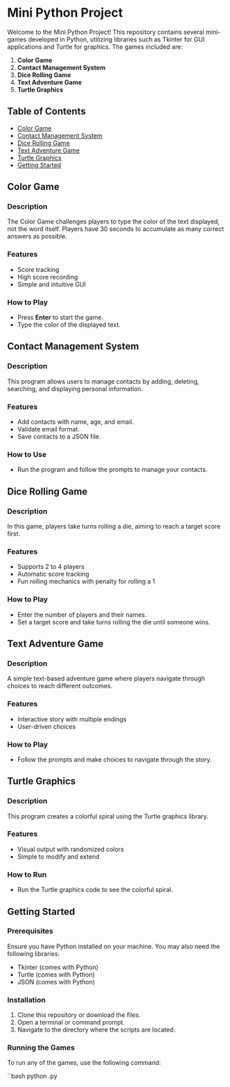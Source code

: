 # Mini Python Project

Welcome to the Mini Python Project! This repository contains several mini-games developed in Python, utilizing libraries such as Tkinter for GUI applications and Turtle for graphics. The games included are:

1. **Color Game**
2. **Contact Management System**
3. **Dice Rolling Game**
4. **Text Adventure Game**
5. **Turtle Graphics**

## Table of Contents

- [Color Game](#color-game)
- [Contact Management System](#contact-management-system)
- [Dice Rolling Game](#dice-rolling-game)
- [Text Adventure Game](#text-adventure-game)
- [Turtle Graphics](#turtle-graphics)
- [Getting Started](#getting-started)

## Color Game

### Description
The Color Game challenges players to type the color of the text displayed, not the word itself. Players have 30 seconds to accumulate as many correct answers as possible.

### Features
- Score tracking
- High score recording
- Simple and intuitive GUI

### How to Play
- Press **Enter** to start the game.
- Type the color of the displayed text.

## Contact Management System

### Description
This program allows users to manage contacts by adding, deleting, searching, and displaying personal information.

### Features
- Add contacts with name, age, and email.
- Validate email format.
- Save contacts to a JSON file.

### How to Use
- Run the program and follow the prompts to manage your contacts.

## Dice Rolling Game

### Description
In this game, players take turns rolling a die, aiming to reach a target score first.

### Features
- Supports 2 to 4 players
- Automatic score tracking
- Fun rolling mechanics with penalty for rolling a 1

### How to Play
- Enter the number of players and their names.
- Set a target score and take turns rolling the die until someone wins.

## Text Adventure Game

### Description
A simple text-based adventure game where players navigate through choices to reach different outcomes.

### Features
- Interactive story with multiple endings
- User-driven choices

### How to Play
- Follow the prompts and make choices to navigate through the story.

## Turtle Graphics

### Description
This program creates a colorful spiral using the Turtle graphics library.

### Features
- Visual output with randomized colors
- Simple to modify and extend

### How to Run
- Run the Turtle graphics code to see the colorful spiral.

## Getting Started

### Prerequisites
Ensure you have Python installed on your machine. You may also need the following libraries:
- Tkinter (comes with Python)
- Turtle (comes with Python)
- JSON (comes with Python)

### Installation
1. Clone this repository or download the files.
2. Open a terminal or command prompt.
3. Navigate to the directory where the scripts are located.

### Running the Games
To run any of the games, use the following command:

``bash
python <filename>.py


